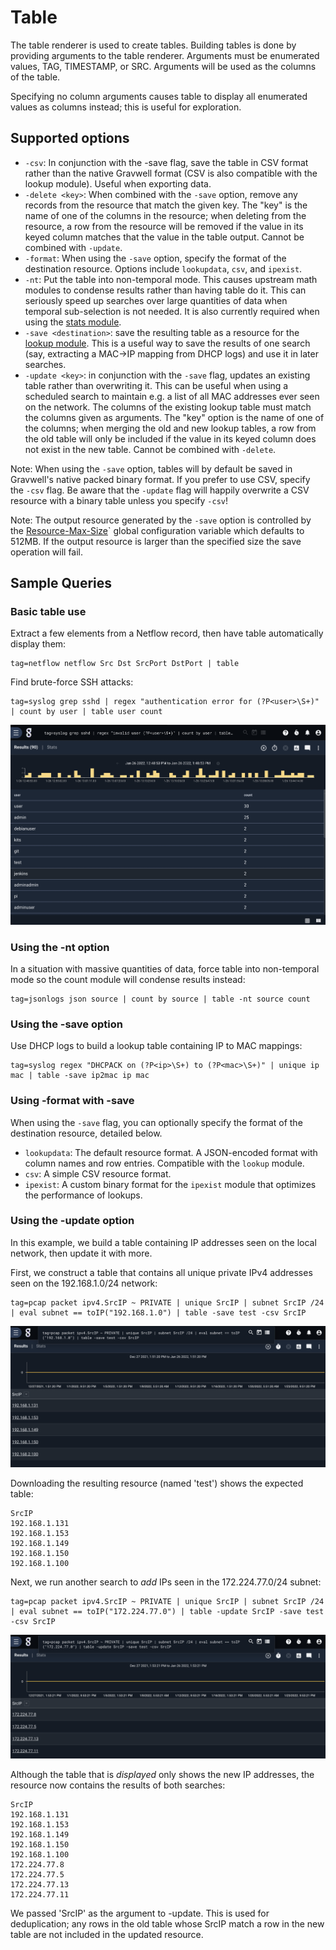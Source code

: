 # Table

The table renderer is used to create tables. Building tables is done by providing arguments to the table renderer. Arguments must be enumerated values, TAG, TIMESTAMP, or SRC. Arguments will be used as the columns of the table.

Specifying no column arguments causes table to display all enumerated values as columns instead; this is useful for exploration.

## Supported options

* `-csv`: In conjunction with the -save flag, save the table in CSV format rather than the native Gravwell format (CSV is also compatible with the lookup module). Useful when exporting data.
* `-delete <key>`: When combined with the `-save` option, remove any records from the resource that match the given key. The "key" is the name of one of the columns in the resource; when deleting from the resource, a row from the resource will be removed if the value in its keyed column matches that the value in the table output. Cannot be combined with `-update`.
* `-format`: When using the `-save` option, specify the format of the destination resource. Options include `lookupdata`, `csv`, and `ipexist`. 
* `-nt`: Put the table into non-temporal mode. This causes upstream math modules to condense results rather than having table do it. This can seriously speed up searches over large quantities of data when temporal sub-selection is not needed. It is also currently required when using the [stats module](#!search/stats/stats.md).
* `-save <destination>`: save the resulting table as a resource for the [lookup module](#!search/lookup/lookup.md). This is a useful way to save the results of one search (say, extracting a MAC->IP mapping from DHCP logs) and use it in later searches.
* `-update <key>`: in conjunction with the `-save` flag, updates an existing table rather than overwriting it. This can be useful when using a scheduled search to maintain e.g. a list of all MAC addresses ever seen on the network. The columns of the existing lookup table must match the columns given as arguments. The "key" option is the name of one of the columns; when merging the old and new lookup tables, a row from the old table will only be included if the value in its keyed column does not exist in the new table. Cannot be combined with `-delete`.

Note: When using the `-save` option, tables will by default be saved in Gravwell's native packed binary format. If you prefer to use CSV, specify the `-csv` flag. Be aware that the `-update` flag will happily overwrite a CSV resource with a binary table unless you specify `-csv`!

Note: The output resource generated by the `-save` option is controlled by the [Resource-Max-Size](https://docs.gravwell.io/#!configuration/parameters.md#Resource-Max-Size)` global configuration variable which defaults to 512MB.  If the output resource is larger than the specified size the save operation will fail.

## Sample Queries

### Basic table use

Extract a few elements from a Netflow record, then have table automatically display them:

```
tag=netflow netflow Src Dst SrcPort DstPort | table
```

Find brute-force SSH attacks:

```
tag=syslog grep sshd | regex "authentication error for (?P<user>\S+)" | count by user | table user count
```

![](table-render.png)

### Using the -nt option

In a situation with massive quantities of data, force table into non-temporal mode so the count module will condense results instead:

```
tag=jsonlogs json source | count by source | table -nt source count
```

### Using the -save option

Use DHCP logs to build a lookup table containing IP to MAC mappings:

```
tag=syslog regex "DHCPACK on (?P<ip>\S+) to (?P<mac>\S+)" | unique ip mac | table -save ip2mac ip mac
```

### Using -format with -save

When using the `-save` flag, you can optionally specify the format of the destination resource, detailed below.

- `lookupdata`: The default resource format. A JSON-encoded format with column names and row entries. Compatible with the `lookup` module.
- `csv`: A simple CSV resource format.
- `ipexist`: A custom binary format for the `ipexist` module that optimizes the performance of lookups. 

### Using the -update option

In this example, we build a table containing IP addresses seen on the local network, then update it with more.

First, we construct a table that contains all unique private IPv4 addresses seen on the 192.168.1.0/24 network:

```
tag=pcap packet ipv4.SrcIP ~ PRIVATE | unique SrcIP | subnet SrcIP /24 | eval subnet == toIP("192.168.1.0") | table -save test -csv SrcIP
```

![](update1.png)

Downloading the resulting resource (named 'test') shows the expected table:

```
SrcIP
192.168.1.131
192.168.1.153
192.168.1.149
192.168.1.150
192.168.1.100
```

Next, we run another search to *add* IPs seen in the 172.224.77.0/24 subnet:

```
tag=pcap packet ipv4.SrcIP ~ PRIVATE | unique SrcIP | subnet SrcIP /24 | eval subnet == toIP("172.224.77.0") | table -update SrcIP -save test -csv SrcIP
```

![](update2.png)

Although the table that is *displayed* only shows the new IP addresses, the resource now contains the results of both searches:

```
SrcIP
192.168.1.131
192.168.1.153
192.168.1.149
192.168.1.150
192.168.1.100
172.224.77.8
172.224.77.5
172.224.77.13
172.224.77.11
```

We passed 'SrcIP' as the argument to -update. This is used for deduplication; any rows in the old table whose SrcIP match a row in the new table are not included in the updated resource.

